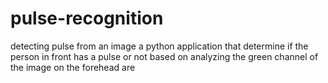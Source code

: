 # pulse-recognition
detecting pulse from an image
a python application that determine if the person in front has a pulse or not
based on analyzing the green channel of the image on the forehead are 
